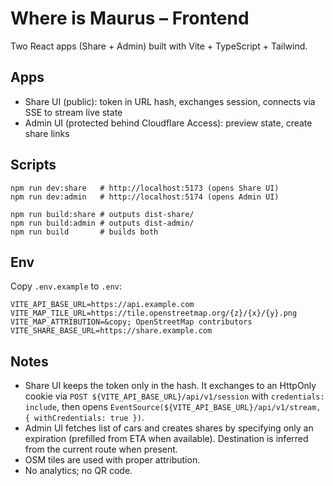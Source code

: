 # Where is Maurus – Frontend

Two React apps (Share + Admin) built with Vite + TypeScript + Tailwind.

## Apps

- Share UI (public): token in URL hash, exchanges session, connects via SSE to stream live state
- Admin UI (protected behind Cloudflare Access): preview state, create share links

## Scripts

```
npm run dev:share   # http://localhost:5173 (opens Share UI)
npm run dev:admin   # http://localhost:5174 (opens Admin UI)

npm run build:share # outputs dist-share/
npm run build:admin # outputs dist-admin/
npm run build       # builds both
```

## Env

Copy `.env.example` to `.env`:

```
VITE_API_BASE_URL=https://api.example.com
VITE_MAP_TILE_URL=https://tile.openstreetmap.org/{z}/{x}/{y}.png
VITE_MAP_ATTRIBUTION=&copy; OpenStreetMap contributors
VITE_SHARE_BASE_URL=https://share.example.com
```

## Notes

- Share UI keeps the token only in the hash. It exchanges to an HttpOnly cookie via `POST ${VITE_API_BASE_URL}/api/v1/session` with `credentials: include`, then opens `EventSource(${VITE_API_BASE_URL}/api/v1/stream, { withCredentials: true })`.
- Admin UI fetches list of cars and creates shares by specifying only an expiration (prefilled from ETA when available). Destination is inferred from the current route when present.
- OSM tiles are used with proper attribution.
- No analytics; no QR code.
